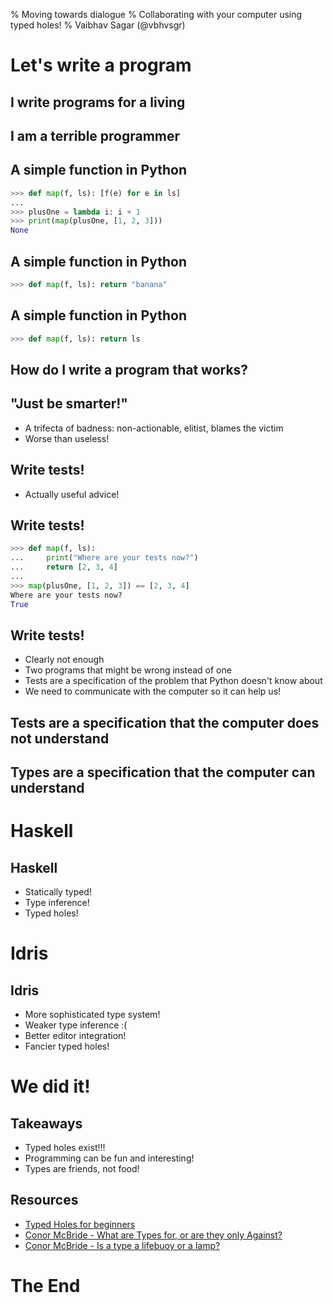 % Moving towards dialogue
% Collaborating with your computer using typed holes!
% Vaibhav Sagar (@vbhvsgr)

# Let's write a program

## I write programs for a living

## I am a terrible programmer

## A simple function in Python

```python
>>> def map(f, ls): [f(e) for e in ls]
...
>>> plusOne = lambda i: i + 1
>>> print(map(plusOne, [1, 2, 3]))
None
```

## A simple function in Python

```python
>>> def map(f, ls): return "banana"
```

## A simple function in Python

```python
>>> def map(f, ls): return ls
```

## How do I write a program that works?

## "Just be smarter!"

- A trifecta of badness: non-actionable, elitist, blames the victim
- Worse than useless!

## Write tests!

- Actually useful advice!

## Write tests!

```python
>>> def map(f, ls):
...     print("Where are your tests now?")
...     return [2, 3, 4]
...
>>> map(plusOne, [1, 2, 3]) == [2, 3, 4]
Where are your tests now?
True
```

## Write tests!

- Clearly not enough
- Two programs that might be wrong instead of one
- Tests are a specification of the problem that Python doesn't know about
- We need to communicate with the computer so it can help us!

## Tests are a specification that the computer does not understand

## Types are a specification that the computer can understand

# Haskell

## Haskell

- Statically typed!
- Type inference!
- Typed holes!

# Idris

## Idris

- More sophisticated type system!
- Weaker type inference :(
- Better editor integration!
- Fancier typed holes!

# We did it!

## Takeaways

- Typed holes exist!!!
- Programming can be fun and interesting!
- Types are friends, not food!

## Resources

- [Typed Holes for beginners](https://www.shimweasel.com/2015/02/17/typed-holes-for-beginners)
- [Conor McBride - What are Types for, or are they only Against?](https://www.youtube.com/watch?v=3U3lV5VPmOU)
- [Conor McBride - Is a type a lifebuoy or a lamp?](https://skillsmatter.com/skillscasts/8893-is-a-type-a-lifebuoy-or-a-lamp)

# The End
